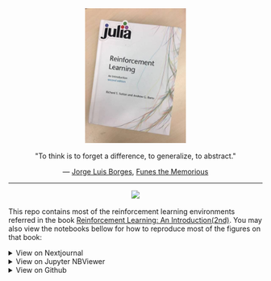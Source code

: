 <div align="center"> 
<a href="http://incompleteideas.net/book/the-book-2nd.html">
<img src="RLIntro2Cover-min.jpg" alt="RLIntro2Cover-min.jpg" title="RLIntro" width="200"/> 
</a>
<p> "To think is to forget a difference, to generalize, to abstract."</p>
<p>― <a href="https://en.wikipedia.org/wiki/Jorge_Luis_Borges">Jorge Luis Borges</a>, <a href="https://en.wikipedia.org/wiki/Funes_the_Memorious">Funes the Memorious</a></p>
</div>

<hr>

<p align="center">
    <a href="https://github.com/JuliaReinforcementLearning/ReinforcementLearning.jl">
  <img src="https://img.shields.io/badge/powered%20by-ReinforcementLearning.jl-brightgreen">
  </a>
</p>

This repo contains most of the reinforcement learning environments referred in the book [Reinforcement Learning: An Introduction(2nd)](http://incompleteideas.net/book/the-book-2nd.html). You may also view the notebooks bellow for how to reproduce most of the figures on that book:

<details>
<summary> View on Nextjournal </summary>
</details>

<details>
<summary> View on Jupyter NBViewer </summary>
</details>

<details>
<summary> View on Github </summary>
</details>
